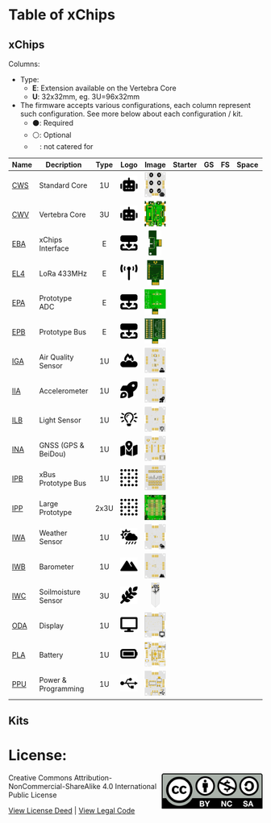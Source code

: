 # Table of xChips

## xChips

Columns:
- Type: 
  - **E**: Extension available on the Vertebra Core
  - **U**: 32x32mm, eg. 3U=96x32mm
- The firmware accepts various configurations, each column represent such configuration. See more below about each configuration / kit.
  - :black_circle:: Required
  - :white_circle:: Optional
  - `  `: not catered for

| Name | Decription |Type| Logo | Image  | Starter | GS | FS | Space | Rocket | Relay
| -- | -- | :--:| :--:| :--:|  :--:|:--:| :--:|:--:| :--:|:--:|
| [CWS](https://github.com/domino4com/CWS) | Standard Core|1U|<img src="assets/CWS.svg" width=50> | <img src="assets/CWS.png" height=50>|||||||
| [CWV](https://github.com/domino4com/CWV) | Vertebra Core |3U|<img src="assets/CWS.svg" width=50> | <img src="assets/CWV.png" height=50>|||||||
| [EBA](https://github.com/domino4com/EBA) | xChips Interface |E| <img src="assets/EXT.svg" width=50> | <img src="assets/EBA.png" height=50>|||||||
| [EL4](https://github.com/domino4com/ELx) | LoRa 433MHz| E|<img src="assets/ELx.svg" width=50> | <img src="assets/ELx.png" height=50>|||||||
| [EPA](https://github.com/domino4com/EPA) | Prototype ADC | E|<img src="assets/EXT.svg" width=50> | <img src="assets/EPA.png" height=50>|||||||
| [EPB](https://github.com/domino4com/EPB) | Prototype Bus | E|<img src="assets/EXT.svg" width=50> | <img src="assets/EPB.png" height=50>|||||||
| [IGA](https://github.com/domino4com/IGA) | Air Quality Sensor |1U|<img src="assets/IGA.svg" width=50> | <img src="assets/IGA.png" height=50>|||||||
| [IIA](https://github.com/domino4com/IIA) | Accelerometer |1U|<img src="assets/IIA.svg" width=50> |<img src="assets/IIA.png" height=50>|||||||
| [ILB](https://github.com/domino4com/ILB) | Light Sensor |1U|<img src="assets/ILB.svg" width=50> | <img src="assets/ILB.png" height=50>|||||||
| [INA](https://github.com/domino4com/INA) | GNSS (GPS & BeiDou) |1U|<img src="assets/INA.svg" width=50> |<img src="assets/INA.png" height=50>|||||||
| [IPB](https://github.com/domino4com/IPB) | xBus Prototype Bus |1U|<img src="assets/IP.svg" width=50> |<img src="assets/IPB.png" height=50>|||||||
| [IPP](https://github.com/domino4com/IPP) | Large Prototype |2x3U|<img src="assets/IP.svg" width=50> |<img src="assets/IPP.png" height=50>|||||||
| [IWA](https://github.com/domino4com/IWA) | Weather Sensor |1U|<img src="assets/IWA.svg" width=50> |<img src="assets/IWA.png" height=50>|||||||
| [IWB](https://github.com/domino4com/IWB) | Barometer |1U|<img src="assets/IWB.svg" width=50> | <img src="assets/IWB.png" height=50>|||||||
| [IWC](https://github.com/domino4com/IWC) | Soilmoisture Sensor|3U|<img src="assets/IWC.svg" width=50> | <img src="assets/IWC.png" height=50>|||||||
| [ODA](https://github.com/domino4com/ODA) | Display |1U|<img src="assets/ODA.svg" width=50> | <img src="assets/ODA.png" height=50>|||||||
| [PLA](https://github.com/domino4com/PLA) | Battery |1U|<img src="assets/PLA.svg" width=50> | <img src="assets/PLA.png" height=50>|||||||
| [PPU](https://github.com/domino4com/PPU) | Power & Programming |1U|<img src="assets/PPU.svg" width=50> | <img src="assets/PPU.png" height=50>|||||||

## Kits

# License: 
<img src="assets/CC-BY-NC-SA.svg" width=200 align="right">
Creative Commons Attribution-NonCommercial-ShareAlike 4.0 International Public License

[View License Deed](https://creativecommons.org/licenses/by-nc-sa/4.0/) | [View Legal Code](https://creativecommons.org/licenses/by-nc-sa/4.0/legalcode)
